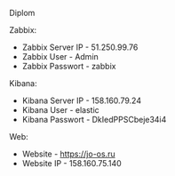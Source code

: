 Diplom
   
Zabbix:
- Zabbix Server IP - 51.250.99.76
- Zabbix User - Admin
- Zabbix Passwort - zabbix

Kibana:
- Kibana Server IP - 158.160.79.24
- Kibana User - elastic
- Kibana Passwort - DkIedPPSCbeje34i4

Web:
- Website - https://jo-os.ru
- Website IP - 158.160.75.140
